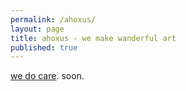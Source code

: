 ```yaml
---
permalink: /ahoxus/
layout: page
title: ahoxus - we make wanderful art
published: true
---
```


[we do care](http:////ahoxus.org). soon.
